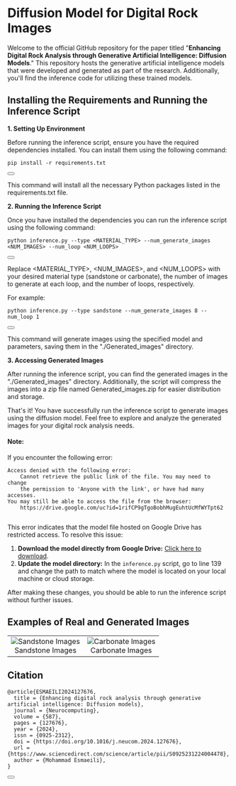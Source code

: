 # Diffusion Model for Digital Rock Images
Welcome to the official GitHub repository for the paper titled "**Enhancing Digital Rock Analysis through Generative Artificial Intelligence: Diffusion Models**." This repository hosts the generative artificial intelligence models that were developed and generated as part of the research. Additionally, you'll find the inference code for utilizing these trained models.

## Installing the Requirements and Running the Inference Script
**1. Setting Up Environment**

Before running the inference script, ensure you have the required dependencies installed. You can install them using the following command:

<div id="codeSnippet">
  <pre><code>pip install -r requirements.txt</code></pre>
  <button onclick="copyCode('pip install -r requirements.txt')"></button>
</div>

This command will install all the necessary Python packages listed in the requirements.txt file.

**2. Running the Inference Script**

Once you have installed the dependencies you can run the inference script using the following command:

<div id="codeSnippet">
  <pre><code>python inference.py --type &lt;MATERIAL_TYPE&gt; --num_generate_images &lt;NUM_IMAGES&gt; --num_loop &lt;NUM_LOOPS&gt;</code></pre>
  <button onclick="copyCode('python inference.py --type &lt;MATERIAL_TYPE&gt; --num_generate_images &lt;NUM_IMAGES&gt; --num_loop &lt;NUM_LOOPS&gt;')"></button>
</div>

Replace <MATERIAL_TYPE>, <NUM_IMAGES>, and <NUM_LOOPS> with your desired material type (sandstone or carbonate), the number of images to generate at each loop, and the number of loops, respectively.

For example:

<div id="codeSnippet">
  <pre><code>python inference.py --type sandstone --num_generate_images 8 --num_loop 1</code></pre>
  <button onclick="copyCode('python inference.py --type sandstone --num_generate_images 8 --num_loop 1')"></button>
</div>

This command will generate images using the specified model and parameters, saving them in the "./Generated_images" directory.

**3. Accessing Generated Images**

After running the inference script, you can find the generated images in the "./Generated_images" directory. Additionally, the script will compress the images into a zip file named Generated_images.zip for easier distribution and storage.

That's it! You have successfully run the inference script to generate images using the diffusion model. Feel free to explore and analyze the generated images for your digital rock analysis needs.

<div id="noteSection">
  <h4>Note:</h4>
  <p>If you encounter the following error:</p>
  <pre><code>Access denied with the following error:
	Cannot retrieve the public link of the file. You may need to change
	the permission to 'Anyone with the link', or have had many accesses.
You may still be able to access the file from the browser:
	https://drive.google.com/uc?id=1rifCP9gTgoBobhMugEuhtUcMfWYTpt62
  </code></pre>

  <p>This error indicates that the model file hosted on Google Drive has restricted access. To resolve this issue:</p>
  <ol>
    <li>
      <strong>Download the model directly from Google Drive:</strong> 
      <a href="https://drive.google.com/uc?id=1rifCP9gTgoBobhMugEuhtUcMfWYTpt62" target="_blank">Click here to download</a>.
    </li>
    <li>
      <strong>Update the model directory:</strong> In the <code>inference.py</code> script, go to line 139 and change the path to match where the model is located on your local machine or cloud storage.
    </li>
  </ol>

  <p>After making these changes, you should be able to run the inference script without further issues.</p>
</div>


## Examples of Real and Generated Images

<table align="center">
  <tr>
    <td style="text-align: center;">
      <div>
        <img src="Images/8.png" alt="Sandstone Images">
        <figcaption>Sandstone Images</figcaption>
      </div>
    </td>
    <td style="text-align: center;">
      <div>
        <img src="Images/9.png" alt="Carbonate Images">
        <figcaption>Carbonate Images</figcaption>
      </div>
    </td>
  </tr>
</table>

## Citation

<div id="citation">
  <pre><code>@article{ESMAEILI2024127676,
  title = {Enhancing digital rock analysis through generative artificial intelligence: Diffusion models},
  journal = {Neurocomputing},
  volume = {587},
  pages = {127676},
  year = {2024},
  issn = {0925-2312},
  doi = {https://doi.org/10.1016/j.neucom.2024.127676},
  url = {https://www.sciencedirect.com/science/article/pii/S0925231224004478},
  author = {Mohammad Esmaeili},
}</code></pre>
  <button onclick="copyCitation()"></button>
</div>
